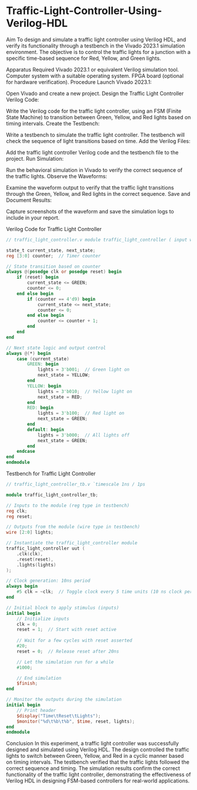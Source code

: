 # Traffic-Light-Controller-Using-Verilog-HDL
Aim
To design and simulate a traffic light controller using Verilog HDL, and verify its functionality through a testbench in the Vivado 2023.1 simulation environment. The objective is to control the traffic lights for a junction with a specific time-based sequence for Red, Yellow, and Green lights.

Apparatus Required
Vivado 2023.1 or equivalent Verilog simulation tool.
Computer system with a suitable operating system.
FPGA board (optional for hardware verification).
Procedure
Launch Vivado 2023.1:

Open Vivado and create a new project.
Design the Traffic Light Controller Verilog Code:

Write the Verilog code for the traffic light controller, using an FSM (Finite State Machine) to transition between Green, Yellow, and Red lights based on timing intervals.
Create the Testbench:

Write a testbench to simulate the traffic light controller. The testbench will check the sequence of light transitions based on time.
Add the Verilog Files:

Add the traffic light controller Verilog code and the testbench file to the project.
Run Simulation:

Run the behavioral simulation in Vivado to verify the correct sequence of the traffic lights.
Observe the Waveforms:

Examine the waveform output to verify that the traffic light transitions through the Green, Yellow, and Red lights in the correct sequence.
Save and Document Results:

Capture screenshots of the waveform and save the simulation logs to include in your report.

Verilog Code for Traffic Light Controller
```verilog
// traffic_light_controller.v module traffic_light_controller ( input wire clk, input wire reset, output reg [2:0] lights // 3-bit output: [2]=Red, [1]=Yellow, [0]=Green ); // Define states typedef enum reg [1:0] { GREEN = 2'b00, YELLOW = 2'b01, RED = 2'b10 } state_t;

state_t current_state, next_state;
reg [3:0] counter;  // Timer counter

// State transition based on counter
always @(posedge clk or posedge reset) begin
    if (reset) begin
        current_state <= GREEN;
        counter <= 0;
    end else begin
        if (counter == 4'd9) begin
            current_state <= next_state;
            counter <= 0;
        end else begin
            counter <= counter + 1;
        end
    end
end

// Next state logic and output control
always @(*) begin
    case (current_state)
        GREEN: begin
            lights = 3'b001;  // Green light on
            next_state = YELLOW;
        end
        YELLOW: begin
            lights = 3'b010;  // Yellow light on
            next_state = RED;
        end
        RED: begin
            lights = 3'b100;  // Red light on
            next_state = GREEN;
        end
        default: begin
            lights = 3'b000;  // All lights off
            next_state = GREEN;
        end
    endcase
end
endmodule
```
Testbench for Traffic Light Controller
```verilog
// traffic_light_controller_tb.v `timescale 1ns / 1ps

module traffic_light_controller_tb;

// Inputs to the module (reg type in testbench)
reg clk;
reg reset;

// Outputs from the module (wire type in testbench)
wire [2:0] lights;

// Instantiate the traffic_light_controller module
traffic_light_controller uut (
    .clk(clk),
    .reset(reset),
    .lights(lights)
);

// Clock generation: 10ns period
always begin
    #5 clk = ~clk;  // Toggle clock every 5 time units (10 ns clock period)
end

// Initial block to apply stimulus (inputs)
initial begin
    // Initialize inputs
    clk = 0;
    reset = 1;  // Start with reset active
    
    // Wait for a few cycles with reset asserted
    #20;
    reset = 0;  // Release reset after 20ns

    // Let the simulation run for a while
    #1000;

    // End simulation
    $finish;
end

// Monitor the outputs during the simulation
initial begin
    // Print header
    $display("Time\tReset\tLights");
    $monitor("%d\t%b\t%b", $time, reset, lights);
end
endmodule
```
Conclusion
In this experiment, a traffic light controller was successfully designed and simulated using Verilog HDL. The design controlled the traffic lights to switch between Green, Yellow, and Red in a cyclic manner based on timing intervals. The testbench verified that the traffic lights followed the correct sequence and timing. The simulation results confirm the correct functionality of the traffic light controller, demonstrating the effectiveness of Verilog HDL in designing FSM-based controllers for real-world applications.
